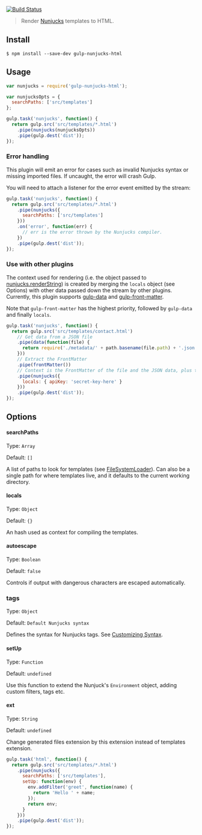 [![Build Status](https://travis-ci.org/giaman/gulp-nunjucks-html.svg?branch=master)](https://travis-ci.org/giaman/gulp-nunjucks-html)

> Render [Nunjucks](http://mozilla.github.io/nunjucks) templates to HTML.

## Install

```
$ npm install --save-dev gulp-nunjucks-html
```

## Usage

```js
var nunjucks = require('gulp-nunjucks-html');

var nunjucksOpts = {
  searchPaths: ['src/templates']
};

gulp.task('nunjucks', function() {
  return gulp.src('src/templates/*.html')
    .pipe(nunjucks(nunjucksOpts))
    .pipe(gulp.dest('dist'));
});
```

### Error handling

This plugin will emit an error for cases such as invalid Nunjucks syntax or missing imported files. If uncaught, the error will crash Gulp.

You will need to attach a listener for the error event emitted by the stream:

```js
gulp.task('nunjucks', function() {
  return gulp.src('src/templates/*.html')
    .pipe(nunjucks({
      searchPaths: ['src/templates']
    }))
    .on('error', function(err) {
      // err is the error thrown by the Nunjucks compiler.
    })
    .pipe(gulp.dest('dist'));
});
```

### Use with other plugins

The context used for rendering (i.e. the object passed to [nunjucks.renderString](http://mozilla.github.io/nunjucks/api.html#renderstring)) is created by merging the `locals` object (see Options) with other data passed down the stream by other plugins. Currently, this plugin supports [gulp-data](https://www.npmjs.org/package/gulp-data) and [gulp-front-matter](https://www.npmjs.org/package/gulp-front-matter).

Note that `gulp-front-matter` has the highest priority, followed by `gulp-data` and finally `locals`.

```js
gulp.task('nunjucks', function() {
  return gulp.src('src/templates/contact.html')
    // Get data from a JSON file
    .pipe(data(function(file) {
      return require('./metadata/' + path.basename(file.path) + '.json');
    }))
    // Extract the FrontMatter
    .pipe(frontMatter())
    // Context is the FrontMatter of the file and the JSON data, plus the locals object.
    .pipe(nunjucks({
      locals: { apiKey: 'secret-key-here' }
    }))
    .pipe(gulp.dest('dist'));
});
```

## Options

#### searchPaths

Type: `Array`

Default: `[]`

A list of paths to look for templates (see [FileSystemLoader](http://mozilla.github.io/nunjucks/api.html#filesystemloader)).
Can also be a single path for where templates live, and it defaults to the current working directory.

#### locals

Type: `Object`

Default: `{}`

An hash used as context for compiling the templates.

#### autoescape

Type: `Boolean`

Default: `false`

Controls if output with dangerous characters are escaped automatically.

### tags

Type: `Object`

Default: `Default Nunjucks syntax`

Defines the syntax for Nunjucks tags. See [Customizing Syntax](https://mozilla.github.io/nunjucks/api.html#customizing-syntax).

#### setUp

Type: `Function`

Default: `undefined`

Use this function to extend the Nunjuck's `Environment` object, adding custom filters, tags etc.

#### ext

Type: `String`

Default: `undefined`

Change generated files extension by this extension instead of templates extension.

```js
gulp.task('html', function() {
  return gulp.src('src/templates/*.html')
    .pipe(nunjucks({
      searchPaths: ['src/templates'],
      setUp: function(env) {
        env.addFilter('greet', function(name) {
          return 'Hello ' + name;
        });
        return env;
      }
    }))
    .pipe(gulp.dest('dist'));
});
```
